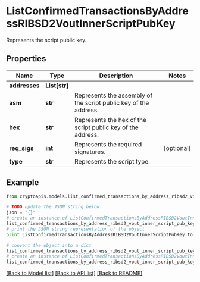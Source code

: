 # ListConfirmedTransactionsByAddressRIBSD2VoutInnerScriptPubKey

Represents the script public key.

## Properties
Name | Type | Description | Notes
------------ | ------------- | ------------- | -------------
**addresses** | **List[str]** |  | 
**asm** | **str** | Represents the assembly of the script public key of the address. | 
**hex** | **str** | Represents the hex of the script public key of the address. | 
**req_sigs** | **int** | Represents the required signatures. | [optional] 
**type** | **str** | Represents the script type. | 

## Example

```python
from cryptoapis.models.list_confirmed_transactions_by_address_ribsd2_vout_inner_script_pub_key import ListConfirmedTransactionsByAddressRIBSD2VoutInnerScriptPubKey

# TODO update the JSON string below
json = "{}"
# create an instance of ListConfirmedTransactionsByAddressRIBSD2VoutInnerScriptPubKey from a JSON string
list_confirmed_transactions_by_address_ribsd2_vout_inner_script_pub_key_instance = ListConfirmedTransactionsByAddressRIBSD2VoutInnerScriptPubKey.from_json(json)
# print the JSON string representation of the object
print ListConfirmedTransactionsByAddressRIBSD2VoutInnerScriptPubKey.to_json()

# convert the object into a dict
list_confirmed_transactions_by_address_ribsd2_vout_inner_script_pub_key_dict = list_confirmed_transactions_by_address_ribsd2_vout_inner_script_pub_key_instance.to_dict()
# create an instance of ListConfirmedTransactionsByAddressRIBSD2VoutInnerScriptPubKey from a dict
list_confirmed_transactions_by_address_ribsd2_vout_inner_script_pub_key_form_dict = list_confirmed_transactions_by_address_ribsd2_vout_inner_script_pub_key.from_dict(list_confirmed_transactions_by_address_ribsd2_vout_inner_script_pub_key_dict)
```
[[Back to Model list]](../README.md#documentation-for-models) [[Back to API list]](../README.md#documentation-for-api-endpoints) [[Back to README]](../README.md)



